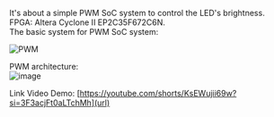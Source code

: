 It's about a simple PWM SoC system to control the LED's brightness.  
FPGA: Altera Cyclone II EP2C35F672C6N.  
The basic system for PWM SoC system: 


![PWM](https://github.com/TDung-uit/Project/assets/145430264/abc25208-7a2a-4e6a-950c-52e8a01d0089)

PWM architecture:  
![image](https://github.com/TDung-uit/Project/assets/145430264/51b23b4f-110c-47bb-97d0-5e119cbdad54)


  Link Video Demo: [https://youtube.com/shorts/KsEWujii69w?si=3F3acjFt0aLTchMh](url)
